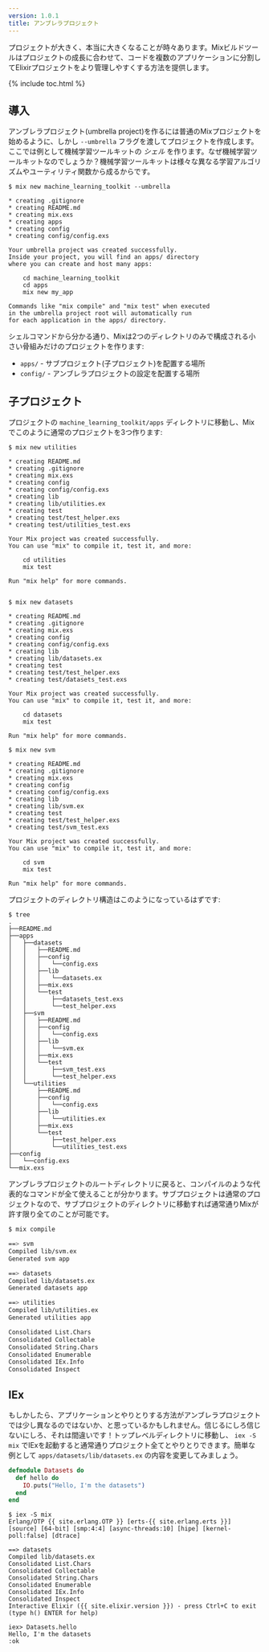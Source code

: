 ```yaml
---
version: 1.0.1
title: アンブレラプロジェクト
---
```


プロジェクトが大きく、本当に大きくなることが時々あります。Mixビルドツールはプロジェクトの成長に合わせて、コードを複数のアプリケーションに分割してElixirプロジェクトをより管理しやすくする方法を提供します。

{% include toc.html %}

## 導入

アンブレラプロジェクト(umbrella project)を作るには普通のMixプロジェクトを始めるように、しかし `--umbrella` フラグを渡してプロジェクトを作成します。ここでは例として機械学習ツールキットの _シェル_ を作ります。なぜ機械学習ツールキットなのでしょうか？機械学習ツールキットは様々な異なる学習アルゴリズムやユーティリティ関数から成るからです。

```shell
$ mix new machine_learning_toolkit --umbrella

* creating .gitignore
* creating README.md
* creating mix.exs
* creating apps
* creating config
* creating config/config.exs

Your umbrella project was created successfully.
Inside your project, you will find an apps/ directory
where you can create and host many apps:

    cd machine_learning_toolkit
    cd apps
    mix new my_app

Commands like "mix compile" and "mix test" when executed
in the umbrella project root will automatically run
for each application in the apps/ directory.
```

シェルコマンドから分かる通り、Mixは2つのディレクトリのみで構成される小さい骨組みだけのプロジェクトを作ります:

- `apps/` - サブプロジェクト(子プロジェクト)を配置する場所
- `config/` - アンブレラプロジェクトの設定を配置する場所

## 子プロジェクト

プロジェクトの `machine_learning_toolkit/apps` ディレクトリに移動し、Mixでこのように通常のプロジェクトを3つ作ります:

```shell
$ mix new utilities

* creating README.md
* creating .gitignore
* creating mix.exs
* creating config
* creating config/config.exs
* creating lib
* creating lib/utilities.ex
* creating test
* creating test/test_helper.exs
* creating test/utilities_test.exs

Your Mix project was created successfully.
You can use "mix" to compile it, test it, and more:

    cd utilities
    mix test

Run "mix help" for more commands.


$ mix new datasets

* creating README.md
* creating .gitignore
* creating mix.exs
* creating config
* creating config/config.exs
* creating lib
* creating lib/datasets.ex
* creating test
* creating test/test_helper.exs
* creating test/datasets_test.exs

Your Mix project was created successfully.
You can use "mix" to compile it, test it, and more:

    cd datasets
    mix test

Run "mix help" for more commands.

$ mix new svm

* creating README.md
* creating .gitignore
* creating mix.exs
* creating config
* creating config/config.exs
* creating lib
* creating lib/svm.ex
* creating test
* creating test/test_helper.exs
* creating test/svm_test.exs

Your Mix project was created successfully.
You can use "mix" to compile it, test it, and more:

    cd svm
    mix test

Run "mix help" for more commands.
```

プロジェクトのディレクトリ構造はこのようになっているはずです:

```shell
$ tree
.
├──README.md
├──apps
│   ├──datasets
│   │   ├──README.md
│   │   ├──config
│   │   │   └──config.exs
│   │   ├──lib
│   │   │   └──datasets.ex
│   │   ├──mix.exs
│   │   └──test
│   │       ├──datasets_test.exs
│   │       └──test_helper.exs
│   ├──svm
│   │   ├──README.md
│   │   ├──config
│   │   │   └──config.exs
│   │   ├──lib
│   │   │   └──svm.ex
│   │   ├──mix.exs
│   │   └──test
│   │       ├──svm_test.exs
│   │       └──test_helper.exs
│   └──utilities
│       ├──README.md
│       ├──config
│       │   └──config.exs
│       ├──lib
│       │   └──utilities.ex
│       ├──mix.exs
│       └──test
│           ├──test_helper.exs
│           └──utilities_test.exs
├──config
│   └──config.exs
└──mix.exs
```

アンブレラプロジェクトのルートディレクトリに戻ると、コンパイルのような代表的なコマンドが全て使えることが分かります。サブプロジェクトは通常のプロジェクトなので、サブプロジェクトのディレクトリに移動すれば通常通りMixが許す限り全てのことが可能です。

```bash
$ mix compile

==> svm
Compiled lib/svm.ex
Generated svm app

==> datasets
Compiled lib/datasets.ex
Generated datasets app

==> utilities
Compiled lib/utilities.ex
Generated utilities app

Consolidated List.Chars
Consolidated Collectable
Consolidated String.Chars
Consolidated Enumerable
Consolidated IEx.Info
Consolidated Inspect
```

## IEx

もしかしたら、アプリケーションとやりとりする方法がアンブレラプロジェクトでは少し異なるのではないか、と思っているかもしれません。信じるにしろ信じないにしろ、それは間違いです！トップレベルディレクトリに移動し、 `iex -S mix` でIExを起動すると通常通りプロジェクト全てとやりとりできます。簡単な例として `apps/datasets/lib/datasets.ex` の内容を変更してみましょう。

```elixir
defmodule Datasets do
  def hello do
    IO.puts("Hello, I'm the datasets")
  end
end
```

```shell
$ iex -S mix
Erlang/OTP {{ site.erlang.OTP }} [erts-{{ site.erlang.erts }}] [source] [64-bit] [smp:4:4] [async-threads:10] [hipe] [kernel-poll:false] [dtrace]

==> datasets
Compiled lib/datasets.ex
Consolidated List.Chars
Consolidated Collectable
Consolidated String.Chars
Consolidated Enumerable
Consolidated IEx.Info
Consolidated Inspect
Interactive Elixir ({{ site.elixir.version }}) - press Ctrl+C to exit (type h() ENTER for help)

iex> Datasets.hello
Hello, I'm the datasets
:ok
```
